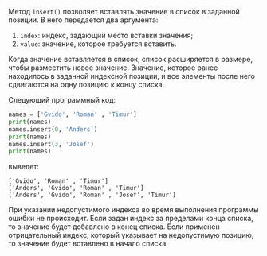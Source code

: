 

 
Метод `insert()` позволяет вставлять значение в список в заданной позиции. В него передается два аргумента:

1. `index`: индекс, задающий место вставки значения;
2. `value`: значение, которое требуется вставить.

Когда значение вставляется в список, список расширяется в размере, чтобы разместить новое значение. Значение, которое ранее находилось в заданной индексной позиции, и все элементы после него сдвигаются на одну позицию к концу списка.

Следующий программный код:

```python
names = ['Gvido', 'Roman' , 'Timur']
print(names)
names.insert(0, 'Anders')
print(names)
names.insert(3, 'Josef')
print(names)
```

выведет:

```no-highlight
['Gvido', 'Roman' , 'Timur']
['Anders', 'Gvido', 'Roman' , 'Timur']
['Anders', 'Gvido', 'Roman' , 'Josef', 'Timur']
```

При указании недопустимого индекса во время выполнения программы ошибки не происходит. Если задан индекс за пределами конца списка, то значение будет добавлено в конец списка. Если применен отрицательный индекс, который указывает на недопустимую позицию, то значение будет вставлено в начало списка.